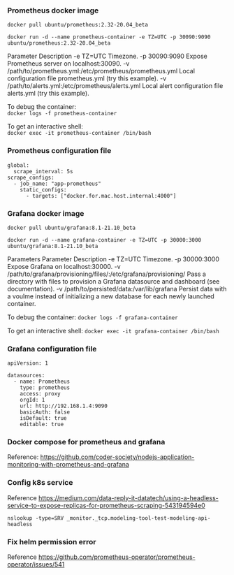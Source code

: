 ### Prometheus docker image
```
docker pull ubuntu/prometheus:2.32-20.04_beta

docker run -d --name prometheus-container -e TZ=UTC -p 30090:9090 ubuntu/prometheus:2.32-20.04_beta
```

Parameter	Description
-e TZ=UTC	Timezone.
-p 30090:9090	Expose Prometheus server on localhost:30090.
-v /path/to/prometheus.yml:/etc/prometheus/prometheus.yml	Local configuration file prometheus.yml (try this example).
-v /path/to/alerts.yml:/etc/prometheus/alerts.yml	Local alert configuration file alerts.yml (try this example).

To debug the container:\
`docker logs -f prometheus-container`

To get an interactive shell:\
`docker exec -it prometheus-container /bin/bash`

### Prometheus configuration file

```
global:
  scrape_interval: 5s
scrape_configs:
  - job_name: "app-prometheus"
    static_configs:
      - targets: ["docker.for.mac.host.internal:4000"]
```

### Grafana docker image
```
docker pull ubuntu/grafana:8.1-21.10_beta

docker run -d --name grafana-container -e TZ=UTC -p 30000:3000 ubuntu/grafana:8.1-21.10_beta
```
Parameters
Parameter	Description
-e TZ=UTC	Timezone.
-p 30000:3000	Expose Grafana on localhost:30000.
-v /path/to/grafana/provisioning/files/:/etc/grafana/provisioning/	Pass a directory with files to provision a Grafana datasource and dashboard (see documentation).
-v /path/to/persisted/data:/var/lib/grafana	Persist data with a voulme instead of initializing a new database for each newly launched container.

To debug the container: `docker logs -f grafana-container`

To get an interactive shell: `docker exec -it grafana-container /bin/bash`

### Grafana configuration file
```
apiVersion: 1

datasources:
  - name: Prometheus
    type: prometheus
    access: proxy
    orgId: 1
    url: http://192.168.1.4:9090
    basicAuth: false
    isDefault: true
    editable: true
```

### Docker compose for prometheus and grafana
Reference: https://github.com/coder-society/nodejs-application-monitoring-with-prometheus-and-grafana

### Config k8s service
Reference https://medium.com/data-reply-it-datatech/using-a-headless-service-to-expose-replicas-for-prometheus-scraping-543194594e0

```
nslookup -type=SRV _monitor._tcp.modeling-tool-test-modeling-api-headless
```

### Fix helm permission error
Reference https://github.com/prometheus-operator/prometheus-operator/issues/541